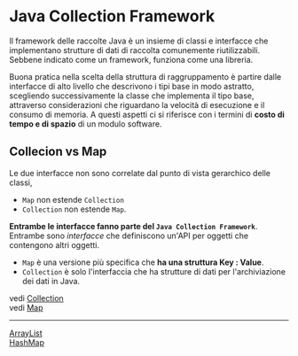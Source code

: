 # Java Collection Framework
Il framework delle raccolte Java è un insieme di classi e interfacce che implementano strutture di dati di raccolta comunemente riutilizzabili.  
Sebbene indicato come un framework, funziona come una libreria.  

Buona pratica nella scelta della struttura di raggruppamento è partire dalle interfacce di alto livello che descrivono i tipi base in modo astratto, scegliendo successivamente la classe che implementa il tipo base, attraverso considerazioni che riguardano la velocità di esecuzione e il consumo di memoria. A questi aspetti ci si riferisce con i termini di **costo di tempo e di spazio** di un modulo software.

## Collecion vs Map

Le due interfacce non sono correlate dal punto di vista gerarchico delle classi,  
- `Map` non estende `Collection`
- `Collection` non estende `Map`.  

**Entrambe le interfacce fanno parte del `Java Collection Framework`**.  
Entrambe sono *interfacce* che definiscono un'API per oggetti che contengono altri oggetti.

- `Map` è una versione più specifica che **ha una struttura Key : Value**. 
- `Collection` è solo l'interfaccia che ha strutture di dati per l'archiviazione dei dati in Java.

vedi [Collection](./Collection.md)  
vedi [Map](./Map.md)  

---
[ArrayList](./ArrayList.md)  
[HashMap](./HashMap.md)  
